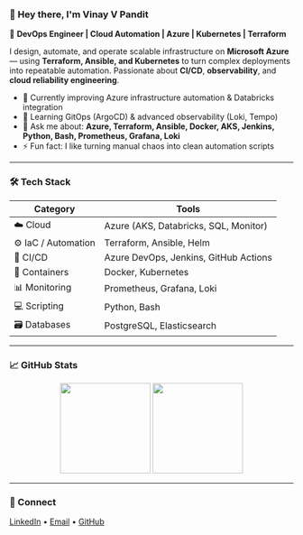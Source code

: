 ### 👋 Hey there, I'm Vinay V Pandit

🚀 **DevOps Engineer | Cloud Automation | Azure | Kubernetes | Terraform**

I design, automate, and operate scalable infrastructure on **Microsoft Azure** — using **Terraform, Ansible, and Kubernetes** to turn complex deployments into repeatable automation. Passionate about **CI/CD**, **observability**, and **cloud reliability engineering**.

- 💼 Currently improving Azure infrastructure automation & Databricks integration  
- 🧠 Learning GitOps (ArgoCD) & advanced observability (Loki, Tempo)  
- 💬 Ask me about: **Azure, Terraform, Ansible, Docker, AKS, Jenkins, Python, Bash, Prometheus, Grafana, Loki**  
- ⚡ Fun fact: I like turning manual chaos into clean automation scripts

---

### 🛠️ Tech Stack
| Category | Tools |
|-----------|--------|
| ☁️ Cloud | Azure (AKS, Databricks, SQL, Monitor) |
| ⚙️ IaC / Automation | Terraform, Ansible, Helm |
| 🚀 CI/CD | Azure DevOps, Jenkins, GitHub Actions |
| 🐳 Containers | Docker, Kubernetes |
| 📊 Monitoring | Prometheus, Grafana, Loki |
| 💻 Scripting | Python, Bash |
| 🗃️ Databases | PostgreSQL, Elasticsearch |

---

### 📈 GitHub Stats
<div align="center">
  <img height="160em" src="https://github-readme-stats.vercel.app/api?username=V1nay-Pand1t&show_icons=true&theme=tokyonight&hide_border=true"/>
  <img height="160em" src="https://github-readme-streak-stats.herokuapp.com/?user=V1nay-Pand1t&theme=tokyonight&hide_border=true"/>
</div>

---

### 🔗 Connect
[LinkedIn](https://www.linkedin.com/in/v1naypandit) • [Email](mailto:pandit.vinay.8420@gmail.com) • [GitHub](https://github.com/V1nay-Pand1t)
